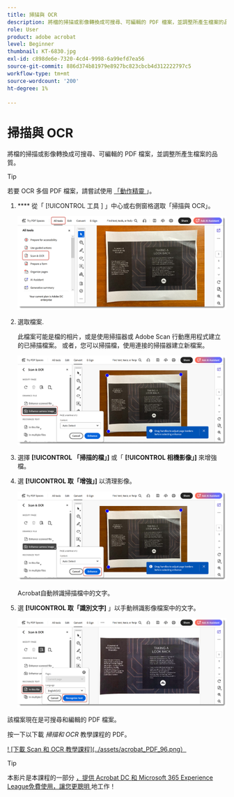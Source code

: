 ```yaml
---
title: 掃描與 OCR
description: 將檔的掃描或影像轉換成可搜尋、可編輯的 PDF 檔案，並調整所產生檔案的品質
role: User
product: adobe acrobat
level: Beginner
thumbnail: KT-6830.jpg
exl-id: c898de6e-7320-4cd4-9998-6a99efd7ea56
source-git-commit: 886d374b81979e8927bc823cbcb4d312222797c5
workflow-type: tm+mt
source-wordcount: '200'
ht-degree: 1%

---
```


# 掃描與 OCR

將檔的掃描或影像轉換成可搜尋、可編輯的 PDF 檔案，並調整所產生檔案的品質。

>[!TIP]
>
>若要 OCR 多個 PDF 檔案，請嘗試使用 [ 「動作精靈 ](../advanced-tasks/action.md) 」。

1. **** 從「 [!UICONTROL  工具 ] 」中心或右側窗格選取「掃描與 OCR」。

   ![掃描步驟 1](../assets/Scan_1.png)

1. 選取檔案.

   此檔案可能是檔的相片，或是使用掃描器或 Adobe Scan 行動應用程式建立的已掃描檔案。 或者，您可以掃描檔，使用連接的掃描器建立新檔案。

   ![掃描步驟 2](../assets/Scan_2.png)

1. 選擇 **[!UICONTROL 「掃描的檔」]** 或「 **[!UICONTROL 相機影像」]** 來增強檔。

1. 選 **[!UICONTROL 取「增強」]** 以清理影像。

   ![掃描步驟 3](../assets/Scan_3.png)

   Acrobat自動辨識掃描檔中的文字。

1. 選 **[!UICONTROL 取「識別文字]** 」以手動辨識影像檔案中的文字。

   ![掃描步驟 4](../assets/Scan_4.png)

該檔案現在是可搜尋和編輯的 PDF 檔案。

按一下以下載 *掃描和 OCR* 教學課程的 PDF。

[! [下載 Scan 和 OCR 教學課程](../assets/acrobat_PDF_96.png）](../assets/AcrobatDCScan.pdf)

>[!TIP]
>
>本影片是本課程的一部分 [ ，提供 Acrobat DC 和 Microsoft 365 Experience League免費使用，讓您更聰明 ](https://experienceleague.adobe.com/?recommended=Acrobat-U-1-2021.microsoft365) 地工作！
